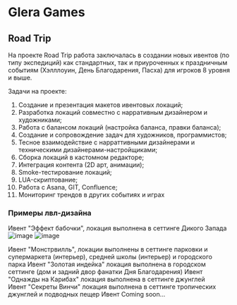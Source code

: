 # Glera Games

## Road Trip


На проекте Road Trip работа заключалась в создании новых ивентов (по типу экспедиций) как стандартных, так и приуроченных к праздничным событиям (Хэлллоуин, День Благодарения, Пасха) для игроков 8 уровня и выше. 

Задачи на проекте:

1. Создание и презентация макетов ивентовых локаций;
2. Разработка локаций совместно с нарративным дизайнером и художниками;
3. Работа с балансом локаций (настройка баланса, правки баланса);
4. Создание и сопровождение задач для художников, программистов;
5. Тесное взаимодействие с нарраттивными дизайнерами и техническими дизайнерами-настройщиками;
7. Сборка локаций в кастомном редакторе;
8. Интеграция контента (2D арт, анимации);
9. Smoke-тестирование локаций;
10. LUA-скриптование;
11. Работа с Asana, GIT, Confluence;
12. Мониторинг трендов в других событиях и играх

### Примеры лвл-дизайна
Ивент "Эффект бабочки", локация выполнена в сеттинге Дикого Запада 
![image](https://github.com/user-attachments/assets/bf6bee9b-1020-4181-ad45-2e3cb072e92c)
![image](https://github.com/user-attachments/assets/0c5bd17d-8b48-42a0-bcb2-09949a2cabc6)

Ивент "Монстрвилль", локации выполнены в сеттинге парковки и супермаркета (интерьер), средней школы (интерьер) и городского парка 
Ивент "Золотая индейка" локация выполнена в городском сеттинге (дом и задний двор фанатки Дня Благодарения)
Ивент "Однажды на Карибах" локация выполнена в сеттинге джунглей  
Ивент "Секреты Винчи" локация выполнена в сеттинге тропических джунглей и подводных пещер
Ивент Coming soon...
